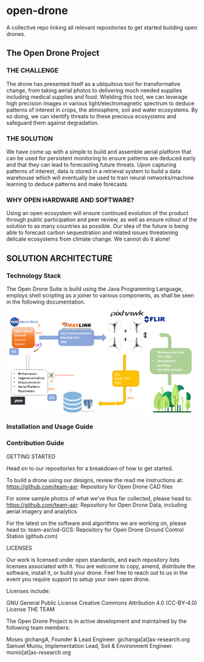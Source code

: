 # open-drone
A collective repo linking all relevant repositories to get started building open drones.

## The Open Drone Project
### THE CHALLENGE

The drone has presented itself as a ubiquitous tool for transformative change, from taking aerial photos to delivering much needed supplies including medical supplies and food. Wielding this tool, we can leverage high precision images in various light/electromagnetic spectrum to deduce patterns of interest in crops, the atmosphere, soil and water ecosystems. By so doing, we can identify threats to these precious ecosystems and safeguard them against degradation.

### THE SOLUTION

We have come up with a simple to build and assemble aerial platform that can be used for persistent monitoring to ensure patterns are deduced early and that they can lead to forecasting future threats. Upon capturing patterns of interest, data is stored in a retrieval system to build a data warehouse which will eventually be used to train neural networks/machine learning to deduce patterns and make forecasts.

### WHY OPEN HARDWARE AND SOFTWARE?

Using an open ecosystem will ensure continued evolution of the product through public participation and peer review, as well as ensure rollout of the solution to as many countries as possible. Our idea of the future is being able to forecast carbon sequestration and related issues threatening delicate ecosystems from climate change. We cannot do it alone!

## SOLUTION ARCHITECTURE

### Technology Stack
The Open Drone Suite is build using the Java Programming Language, employs shell scripting as a joiner to various components, as shall be seen in the following documentation.
![](architecture.png)

### Installation and Usage Guide
### Contribution Guide

GETTING STARTED

Head on to our repositories for a breakdown of how to get started.

To build a drone using our designs, review the read me instructions at: https://github.com/team-asr: Repository for Open Drone CAD files

For some sample photos of what we've thus far collected, please head to: https://github.com/team-asr: Repository for Open Drone Data, including aerial imagery and analytics 

For the latest on the software and algorithms we are working on, please head to: team-asr/od-GCS: Repository for Open Drone Ground Control Station (github.com)

LICENSES

Our work is licensed under open standards, and each repository lists licenses associated with it. You are welcome to copy, amend, distribute the software, install it, or build your drone. Feel free to reach out to us in the event you require support to setup your own open drone.

Licenses include:

GNU General Public License
Creative Commons Attribution 4.0 (CC-BY-4.0) License
THE TEAM

The Open Drone Project is in active development and maintained by the following team members:

Moses gichangA, Founder & Lead Engineer.
gichanga[at]as-research.org
Samuel Muniu, Implementation Lead, Soil & Environment Engineer.
monio[at]as-research.org
